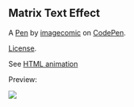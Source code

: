Matrix Text Effect
------------------


A [Pen](https://codepen.io/imagecomic/pen/kPwYXB) by [imagecomic](https://codepen.io/imagecomic) on [CodePen](https://codepen.io).

[License](https://codepen.io/license/pen/kPwYXB).

See [HTML animation](http://htmlpreview.github.io/?https://github.com/yxmauw/yxmauw/blob/main/logos/matrix_code_rain/myname_code_rain.html)

<!--Using windows+alt+R to game-record video capture into mp4 video, crop video using https://www.adobe.com/express/feature/video/crop/mp4 -->
<!--Access game video captured files with windows+alt_G -->
<!--Then convert mp4 video to gif using https://cloudconvert.com/mp4-to-gif -->
<!--Beware that mp4 to gif increased file size by 2 to 3 times -->

Preview:

![](https://github.com/yxmauw/yxmauw/blob/main/logos/matrix_code_rain/myname_code_rain.gif)

